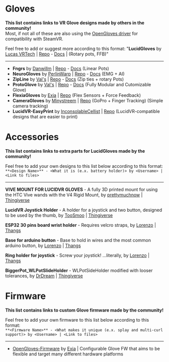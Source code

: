 # Gloves

**This list contains links to VR Glove designs made by others in the community!**  
Most, if not all of these are also using the [OpenGloves driver](https://github.com/lucidvr/opengloves-driver) for compatibility with SteamVR.

Feel free to add or suggest more according to this format: "**LucidGloves** by [Lucas VRTech](https://github.com/lucas-vrtech) | [Repo](https://github.com/LucidVR/lucidgloves) - [Docs](https://github.com/LucidVR/lucidgloves/wiki) | (Rotary pots, FFB)"


***


* **Fngrs** by [Danwillm](https://github.com/danwillm) | [Repo](https://github.com/danwillm/Fngrs) - [Docs](https://github.com/danwillm/Fngrs/wiki) (Linear Pots)  
* **NeuroGloves** by [PerlinWarp](https://github.com/perlinwarp) | [Repo](https://github.com/PerlinWarp/NeuroGloves) - [Docs](https://github.com/PerlinWarp/pyomyo/wiki/Getting-started) (EMG + AI)  
* **ZipLine** by [Val's](https://github.com/Valsvirtuals) | [Repo](https://github.com/Valsvirtuals/ZipLine) - [Docs](https://github.com/Valsvirtuals/ZipLine/wiki) (Zip ties + rotary Pots)  
* **ProtoGlove** by [Val's](https://github.com/Valsvirtuals) | [Repo](https://github.com/Valsvirtuals/ProtoGlove) - [Docs](https://github.com/Valsvirtuals/ProtoGlove/wiki) (Fully Modular and Cutomizable Glove)  
* **FlexiaGloves** by [Exia](https://github.com/JohnRThomas/FlexiaGloves) | [Repo](https://github.com/JohnRThomas/FlexiaGloves) (Flex Sensors + Force Feedback)
* **CameraGloves** by [Minystreem](https://github.com/minystreem) | [Repo](https://github.com/minystreem/CameraGloves) (GoPro + Finger Tracking) (Simple camera tracking)
* **LucidVR-EasyPrint** by [InconsolableCellist](https://github.com/InconsolableCellist) | [Repo](https://github.com/InconsolableCellist/LucidVR-EasyPrint) (LucidVR-compatible designs that are easier to print)


<!-- Add Your Designs here !-->

# Accessories

**This list contains links to extra parts for LucidGloves made by the community!**

Feel free to add your own designs to this list below according to this format:   
`**<Design Name>** - <What it is (e.x. battery holder)> by <Username> | <Link to files>`

***


**VIVE MOUNT FOR LUCIDVR GLOVES** - A fully 3D printed mount for using the HTC Vive wands with the V4 Rigid Mount, by [prettymuchnow](https://www.thingiverse.com/prettymuchnow/) | [Thingiverse](https://www.thingiverse.com/thing:4965208)

**LucidVR Joystick Holder** - A holder for a joystick and two button, designed to be used by the thumb, by [TooSmoo](https://www.thingiverse.com/TooSmoo) | [Thingiverse](https://www.thingiverse.com/thing:5206320)

**ESP32 30 pins board wrist holder** - Requires velcro straps, by [Lorenzo](https://thangs.com/designer/MrLawr3nce) | [Thangs](https://thangs.com/mythangs/file/67286?source=mythangs)

**Base for arduino button** - Base to hold in wires and the most common arduino button, by [Lorenzo](https://thangs.com/designer/MrLawr3nce) | [Thangs](https://thangs.com/mythangs/file/67284)

**Ring holder for joystick** - Screw your joystick! ...literally, by [Lorenzo](https://thangs.com/designer/MrLawr3nce) | [Thangs](https://thangs.com/mythangs/file/67285)


<!-- Add Your Designs here !-->
**BiggerPot_WLPotSlideHolder** - WLPotSideHolder modified with looser tolerances, by [DrDream](https://www.thingiverse.com/davidmatheja) | [Thingiverse](https://www.thingiverse.com/thing:5408924)


# Firmware

**This list contains links to custom Glove firmware made by the community!**

Feel free to add your own firmware to this list below according to this format:   
`**<Firmware Name>** - <What makes it unique (e.x. splay and multi-curl support)> by <Username> | <Link to files>`

***


<!-- Add Your Designs here !-->
* [OpenGloves-Firmware](https://github.com/JohnRThomas/OpenGloves-Firmware) by [Exia](https://github.com/JohnRThomas) | Configurable Glove FW that aims to be flexible and target many different hardware platforms